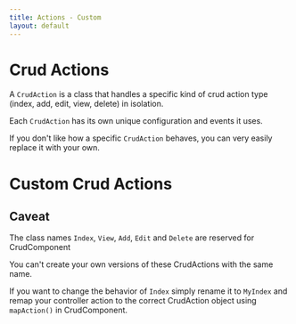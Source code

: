 ```yaml
---
title: Actions - Custom
layout: default
---
```


# Crud Actions

A `CrudAction` is a class that handles a specific kind of crud action type (index, add, edit, view,
delete) in isolation.

Each `CrudAction` has its own unique configuration and events it uses.

If you don't like how a specific `CrudAction` behaves, you can very easily replace it with your own.

# Custom Crud Actions

## Caveat

The class names `Index`, `View`, `Add`, `Edit` and `Delete` are reserved for CrudComponent

You can't create your own versions of these CrudActions with the same name.

If you want to change the behavior of `Index` simply rename it to `MyIndex` and remap your
controller action to the correct CrudAction object using `mapAction()` in CrudComponent.
